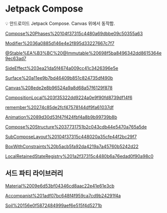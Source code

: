 # Jetpack Compose

<aside>
💡 안드로이드 Jetpack Compose.
Canvas 위에서 동작함.

</aside>

[Compose%20Phases%20104f37315c4480a69dbbe09c50355a63](Compose%20Phases%20104f37315c4480a69dbbe09c50355a63)

[Modifier%2036a0885d146e4e2f895d33227667c7f7](Modifier%2036a0885d146e4e2f895d33227667c7f7)

[@Stable%EA%B3%BC%20@Immutable%20698f5ba8496342dd8615364e9ec63ad7](@Stable%EA%B3%BC%20@Immutable%20698f5ba8496342dd8615364e9ec63ad7)

[SideEffect%203ea21da5f4674a009cc41c3426396e5e](SideEffect%203ea21da5f4674a009cc41c3426396e5e)

[Surface%20a11ee9b7bd46409b851c824735df490b](Surface%20a11ee9b7bd46409b851c824735df490b)

[Canvas%208ede2e8b96524a9a8d68a57f6129f878](Canvas%208ede2e8b96524a9a8d68a57f6129f878)

[CompositionLocal%203f35322dd9224a0e9f90fd8739df14f6](CompositionLocal%203f35322dd9224a0e9f90fd8739df14f6)

[remember%20274c85de2fcf47578144df9fa61037df](remember%20274c85de2fcf47578144df9fa61037df)

[Animation%2089d30d53f47f424fbf4a8b9b99739b8b](Animation%2089d30d53f47f424fbf4a8b9b99739b8b)

[Compose%20Structure%2037731751b2c043cdb44e5470a765a5de](Compose%20Structure%2037731751b2c043cdb44e5470a765a5de)

[SubComposeLayout%20104f37315c448020a35cfe44f2bc29f7](SubComposeLayout%20104f37315c448020a35cfe44f2bc29f7)

[BoxWithConstraints%20b5acb5fa92da4219a7a45760b5242d22](BoxWithConstraints%20b5acb5fa92da4219a7a45760b5242d22)

[LocalRetainedStateRegistry%201a2f37315c4480b6a76edad0f90a98c0](LocalRetainedStateRegistry%201a2f37315c4480b6a76edad0f90a98c0)

## 서드 파티 라이브러리

[Material%2009e6d53bf04346cd8aac22e41e61e3cb](Material%2009e6d53bf04346cd8aac22e41e61e3cb)

[Accompanist%201adf07bc648f4f959ca7cd9b24291f4a](Accompanist%201adf07bc648f4f959ca7cd9b24291f4a)

[Soil%20156e0f5872484999aef6e515f4d5271b](Soil%20156e0f5872484999aef6e515f4d5271b)